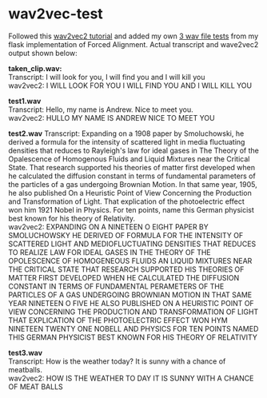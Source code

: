 # wav2vec-test
Followed this [wav2vec2 tutorial](https://www.kdnuggets.com/2021/03/speech-text-wav2vec.html) and added my own [3 wav file tests](https://github.com/achen4290/ForcedAligner/tree/master/tests) from my flask implementation of Forced Alignment. Actual transcript and wave2vec2 output shown below:

**taken_clip.wav:**  
Transcript: I will look for you, I will find you and I will kill you  
wav2vec2: I WILL LOOK FOR YOU I WILL FIND YOU  AND I WILL KILL YOU

**test1.wav**  
Transcript: Hello, my name is Andrew. Nice to meet you.  
wav2vec2: HULLO MY NAME IS ANDREW NICE TO MEET YOU

**test2.wav**
Transcript: Expanding on a 1908 paper by Smoluchowski, he derived a formula for the intensity of scattered light in media fluctuating densities that reduces to Rayleigh's law for ideal gases in The Theory of the Opalescence of Homogenous Fluids and Liquid Mixtures near the Critical State. That research supported his theories of matter first developed when he calculated the diffusion constant in terms of fundamental parameters of the particles of a gas undergoing Brownian Motion. In that same year, 1905, he also published On a Heuristic Point of View Concerning the Production and Transformation of Light. That explication of the photoelectric effect won him 1921 Nobel in Physics. For ten points, name this German physicist best known for his theory of Relativity.  
wav2vec2: EXPANDING ON A NINETEEN O EIGHT PAPER BY SMOLUCHOWSKY HE DERIVED OF FORMULA FOR THE INTENSITY OF SCATTERED LIGHT AND MEDIOFLUCTUATING DENSITIES THAT REDUCES TO REALIZE LAW FOR IDEAL GASES IN THE THEORY OF THE OPOLESCENCE OF HOMOGENEOUS FLUIDS AN LIQUID MIXTURES NEAR THE CRITICAL STATE THAT RESEARCH SUPPORTED HIS THEORIES OF MATTER FIRST DEVELOPED WHEN HE CALCULATED THE DIFFUSION CONSTANT IN TERMS OF FUNDAMENTAL PERAMETERS OF THE PARTICLES OF A GAS UNDERGOING BROWNIAN MOTION IN THAT SAME YEAR NINETEEN O FIVE HE ALSO PUBLISHED ON A HEURISTIC POINT OF VIEW CONCERNING THE PRODUCTION AND TRANSFORMATION OF LIGHT THAT EXPLICATION OF THE PHOTOELECTRIC EFFECT WON HYM NINETEEN TWENTY ONE NOBELL AND PHYSICS FOR TEN POINTS NAMED THIS GERMAN PHYSICIST BEST KNOWN FOR HIS THEORY OF RELATIVITY  

**test3.wav**  
Transcript: How is the weather today? It is sunny with a chance of meatballs.  
wav2vec2: HOW IS THE WEATHER TO DAY IT IS SUNNY WITH A CHANCE OF MEAT BALLS
